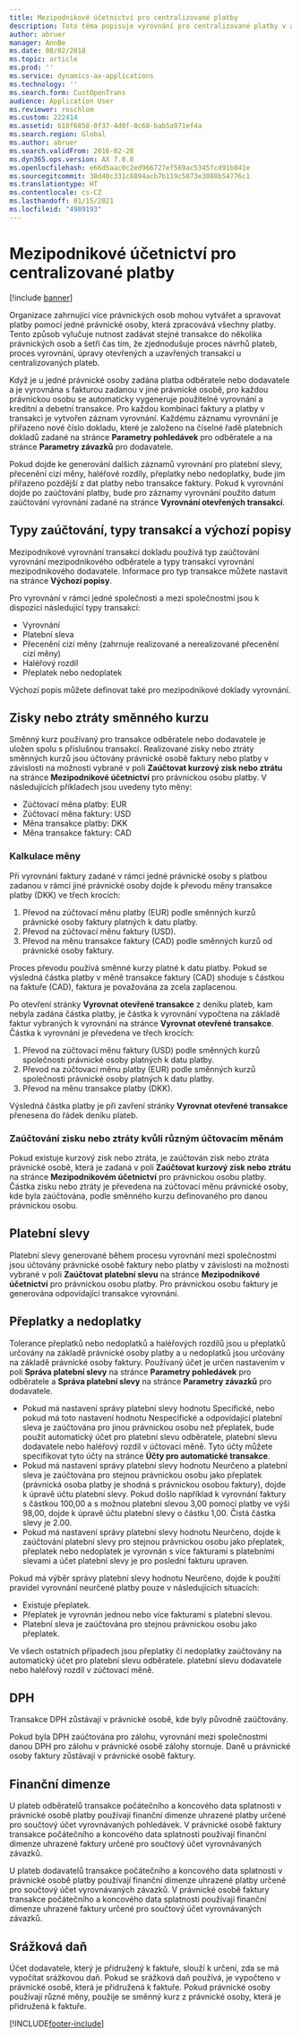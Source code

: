 ```yaml
---
title: Mezipodnikové účetnictví pro centralizované platby
description: Toto téma popisuje vyrovnání pro centralizované platby v aplikaci Microsoft Dynamics 365 Finance.
author: abruer
manager: AnnBe
ms.date: 08/02/2018
ms.topic: article
ms.prod: ''
ms.service: dynamics-ax-applications
ms.technology: ''
ms.search.form: CustOpenTrans
audience: Application User
ms.reviewer: roschlom
ms.custom: 222414
ms.assetid: 610f6858-0f37-4d0f-8c68-bab5a971ef4a
ms.search.region: Global
ms.author: abruer
ms.search.validFrom: 2016-02-28
ms.dyn365.ops.version: AX 7.0.0
ms.openlocfilehash: e66d5aac0c2ed966727ef569ac5345fcd91b841e
ms.sourcegitcommit: 38d40c331c8894acb7b119c5073e3088b54776c1
ms.translationtype: HT
ms.contentlocale: cs-CZ
ms.lasthandoff: 01/15/2021
ms.locfileid: "4989193"
---
```

# <a name="settlement-overview-for-centralized-payments"></a>Mezipodnikové účetnictví pro centralizované platby

[!include [banner](../includes/banner.md)]

Organizace zahrnující více právnických osob mohou vytvářet a spravovat platby pomocí jedné právnické osoby, která zpracovává všechny platby. Tento způsob vylučuje nutnost zadávat stejné transakce do několika právnických osob a šetří čas tím, že zjednodušuje proces návrhů plateb, proces vyrovnání, úpravy otevřených a uzavřených transakcí u centralizovaných plateb. 

Když je u jedné právnické osoby zadána platba odběratele nebo dodavatele a je vyrovnána s fakturou zadanou v jiné právnické osobě, pro každou právnickou osobu se automaticky vygeneruje použitelné vyrovnání a kreditní a debetní transakce. Pro každou kombinaci faktury a platby v transakci je vytvořen záznam vyrovnání. Každému záznamu vyrovnání je přiřazeno nové číslo dokladu, které je založeno na číselné řadě platebních dokladů zadané na stránce **Parametry pohledávek** pro odběratele a na stránce **Parametry závazků** pro dodavatele. 

Pokud dojde ke generování dalších záznamů vyrovnání pro platební slevy, přecenění cizí měny, haléřové rozdíly, přeplatky nebo nedoplatky, bude jim přiřazeno pozdější z dat platby nebo transakce faktury. Pokud k vyrovnání dojde po zaúčtování platby, bude pro záznamy vyrovnání použito datum zaúčtování vyrovnání zadané na stránce **Vyrovnání otevřených transakcí**.

## <a name="posting-types-transaction-types-and-default-descriptions"></a>Typy zaúčtování, typy transakcí a výchozí popisy

Mezipodnikové vyrovnání transakcí dokladu používá typ zaúčtování vyrovnání mezipodnikového odběratele a typy transakcí vyrovnání mezipodnikového dodavatele. Informace pro typ transakce můžete nastavit na stránce **Výchozí popisy**. 

Pro vyrovnání v rámci jedné společnosti a mezi společnostmi jsou k dispozici následující typy transakcí:

-   Vyrovnání
-   Platební sleva
-   Přecenění cizí měny (zahrnuje realizované a nerealizované přecenění cizí měny)
-   Haléřový rozdíl
-   Přeplatek nebo nedoplatek

Výchozí popis můžete definovat také pro mezipodnikové doklady vyrovnání.

## <a name="currency-exchange-gains-or-losses"></a>Zisky nebo ztráty směnného kurzu

Směnný kurz používaný pro transakce odběratele nebo dodavatele je uložen spolu s příslušnou transakcí. Realizované zisky nebo ztráty směnných kurzů jsou účtovány právnické osobě faktury nebo platby v závislosti na možnosti vybrané v poli **Zaúčtovat kurzový zisk nebo ztrátu** na stránce **Mezipodnikové účetnictví** pro právnickou osobu platby. V následujících příkladech jsou uvedeny tyto měny:
-   Zúčtovací měna platby: EUR
-   Zúčtovací měna faktury: USD
-   Měna transakce platby: DKK
-   Měna transakce faktury: CAD

### <a name="currency-calculations"></a>Kalkulace měny

Při vyrovnání faktury zadané v rámci jedné právnické osoby s platbou zadanou v rámci jiné právnické osoby dojde k převodu měny transakce platby (DKK) ve třech krocích:
1.  Převod na zúčtovací měnu platby (EUR) podle směnných kurzů právnické osoby faktury platných k datu platby.
2.  Převod na zúčtovací měnu faktury (USD).
3.  Převod na měnu transakce faktury (CAD) podle směnných kurzů od právnické osoby faktury.

Proces převodu používá směnné kurzy platné k datu platby. Pokud se výsledná částka platby v měně transakce faktury (CAD) shoduje s částkou na faktuře (CAD), faktura je považována za zcela zaplacenou. 

Po otevření stránky **Vyrovnat otevřené transakce** z deníku plateb, kam nebyla zadána částka platby, je částka k vyrovnání vypočtena na základě faktur vybraných k vyrovnání na stránce **Vyrovnat otevřené transakce**. Částka k vyrovnání je převedena ve třech krocích:
1.  Převod na zúčtovací měnu faktury (USD) podle směnných kurzů společnosti právnické osoby platných k datu platby.
2.  Převod na zúčtovací měnu platby (EUR) podle směnných kurzů společnosti právnické osoby platných k datu platby.
3.  Převod na měnu transakce platby (DKK).

Výsledná částka platby je při zavření stránky **Vyrovnat otevřené transakce** přenesena do řádek deníku plateb.

### <a name="posting-for-gain-or-loss-because-of-different-accounting-currencies"></a>Zaúčtování zisku nebo ztráty kvůli různým účtovacím měnám

Pokud existuje kurzový zisk nebo ztráta, je zaúčtován zisk nebo ztráta právnické osobě, která je zadaná v poli **Zaúčtovat kurzový zisk nebo ztrátu** na stránce **Mezipodnikovém účetnictví** pro právnickou osobu platby. Částka zisku nebo ztráty je převedena na zúčtovací měnu právnické osoby, kde byla zaúčtována, podle směnného kurzu definovaného pro danou právnickou osobu.

## <a name="cash-discounts"></a>Platební slevy

Platební slevy generované během procesu vyrovnání mezi společnostmi jsou účtovány právnické osobě faktury nebo platby v závislosti na možnosti vybrané v poli **Zaúčtovat platební slevu** na stránce **Mezipodnikové účetnictví** pro právnickou osobu platby. Pro právnickou osobu faktury je generována odpovídající transakce vyrovnání.

## <a name="overpayments-and-underpayments"></a>Přeplatky a nedoplatky

Tolerance přeplatků nebo nedoplatků a haléřových rozdílů jsou u přeplatků určovány na základě právnické osoby platby a u nedoplatků jsou určovány na základě právnické osoby faktury. Používaný účet je určen nastavením v poli **Správa platební slevy** na stránce **Parametry pohledávek** pro odběratele a **Správa platební slevy** na stránce **Parametry závazků** pro dodavatele.

-   Pokud má nastavení správy platební slevy hodnotu Specifické, nebo pokud má toto nastavení hodnotu Nespecifické a odpovídající platební sleva je zaúčtována pro jinou právnickou osobu než přeplatek, bude použit automatický účet pro platební slevu odběratele, platební slevu dodavatele nebo haléřový rozdíl v účtovací měně. Tyto účty můžete specifikovat tyto účty na stránce **Účty pro automatické transakce**.
-   Pokud má nastavení správy platební slevy hodnotu Neurčeno a platební sleva je zaúčtována pro stejnou právnickou osobu jako přeplatek (právnická osoba platby je shodná s právnickou osobou faktury), dojde k úpravě účtu platební slevy. Pokud došlo například k vyrovnání faktury s částkou 100,00 a s možnou platební slevou 3,00 pomocí platby ve výši 98,00, dojde k úpravě účtu platební slevy o částku 1,00. Čistá částka slevy je 2.00.
-   Pokud má nastavení správy platební slevy hodnotu Neurčeno, dojde k zaúčtování platební slevy pro stejnou právnickou osobu jako přeplatek, přeplatek nebo nedoplatek je vyrovnán s více fakturami s platebními slevami a účet platební slevy je pro poslední fakturu upraven.

Pokud má výběr správy platební slevy hodnotu Neurčeno, dojde k použití pravidel vyrovnání neurčené platby pouze v následujících situacích:
-   Existuje přeplatek.
-   Přeplatek je vyrovnán jednou nebo více fakturami s platební slevou.
-   Platební sleva je zaúčtována pro stejnou právnickou osobu jako přeplatek.

Ve všech ostatních případech jsou přeplatky či nedoplatky zaúčtovány na automatický účet pro platební slevu odběratele. platební slevu dodavatele nebo haléřový rozdíl v zúčtovací měně.

## <a name="sales-tax"></a>DPH
Transakce DPH zůstávají v právnické osobě, kde byly původně zaúčtovány. 

Pokud byla DPH zaúčtována pro zálohu, vyrovnání mezi společnostmi danou DPH pro zálohu v právnické osobě zálohy stornuje. Daně u právnické osoby faktury zůstávají v právnické osobě faktury.

## <a name="financial-dimensions"></a>Finanční dimenze
U plateb odběratelů transakce počátečního a koncového data splatnosti v právnické osobě platby používají finanční dimenze uhrazené platby určené pro součtový účet vyrovnávaných pohledávek. V právnické osobě faktury transakce počátečního a koncového data splatnosti používají finanční dimenze uhrazené faktury určené pro součtový účet vyrovnávaných závazků. 

U plateb dodavatelů transakce počátečního a koncového data splatnosti v právnické osobě platby používají finanční dimenze uhrazené platby určené pro součtový účet vyrovnávaných závazků. V právnické osobě faktury transakce počátečního a koncového data splatnosti používají finanční dimenze uhrazené faktury určené pro součtový účet vyrovnávaných závazků.

## <a name="withholding-tax"></a>Srážková daň
Účet dodavatele, který je přidružený k faktuře, slouží k určení, zda se má vypočítat srážkovou daň. Pokud se srážková daň používá, je vypočteno v právnické osobě, která je přidružená k faktuře. Pokud právnické osoby používají různé měny, použije se směnný kurz z právnické osoby, která je přidružená k faktuře.


[!INCLUDE[footer-include](../../includes/footer-banner.md)]